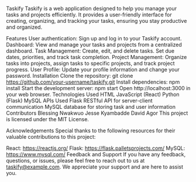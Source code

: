 Taskify
Taskify is a web application designed to help you manage your tasks and projects efficiently. It provides a user-friendly interface for creating, organizing, and tracking your tasks, ensuring you stay productive and organized.

Features
User authentication: Sign up and log in to your Taskify account.
Dashboard: View and manage your tasks and projects from a centralized dashboard.
Task Management: Create, edit, and delete tasks. Set due dates, priorities, and track task completion.
Project Management: Organize tasks into projects, assign tasks to specific projects, and track project progress.
User Profile: Update your profile information and change your password.
Installation
Clone the repository: git clone https://github.com/your-username/taskify.git
Install dependencies: npm install
Start the development server: npm start
Open http://localhost:3000 in your web browser.
Technologies Used
HTML
JavaScript (React)
Python (Flask)
MySQL
APIs Used
Flask RESTful API for server-client communication
MySQL database for storing task and user information
Contributors
Blessing Nwakwuo
Jesse Kyambadde
David Agor
This project is licensed under the MIT License.

Acknowledgements
Special thanks to the following resources for their valuable contributions to this project:

React: https://reactjs.org/
Flask: https://flask.palletsprojects.com/
MySQL: https://www.mysql.com/
Feedback and Support
If you have any feedback, questions, or issues, please feel free to reach out to us at taskify@example.com. We appreciate your support and are here to assist you.

